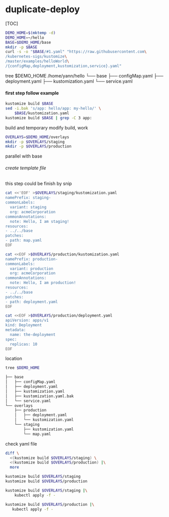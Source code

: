 # duplicate-deploy

[TOC]

~~~bash
DEMO_HOME=$(mktemp -d)
DEMO_HOME=~/hello
BASE=$DEMO_HOME/base
mkdir -p $BASE
curl -s -o "$BASE/#1.yaml" "https://raw.githubusercontent.com\
/kubernetes-sigs/kustomize\
/master/examples/helloWorld\
/{configMap,deployment,kustomization,service}.yaml"
~~~

tree $DEMO_HOME
/home/yann/hello
└── base
    ├── configMap.yaml
    ├── deployment.yaml
    ├── kustomization.yaml
    └── service.yaml

#### first step follow example

~~~bash
kustomize build $BASE
sed -i.bak 's/app: hello/app: my-hello/' \
    $BASE/kustomization.yaml
kustomize build $BASE | grep -C 3 app:    
~~~

build and temporary modify build, work



~~~bash
OVERLAYS=$DEMO_HOME/overlays
mkdir -p $OVERLAYS/staging
mkdir -p $OVERLAYS/production
~~~

parallel with base



###### create template file

this step could be finish by snip

~~~bash
cat <<'EOF' >$OVERLAYS/staging/kustomization.yaml
namePrefix: staging-
commonLabels:
  variant: staging
  org: acmeCorporation
commonAnnotations:
  note: Hello, I am staging!
resources:
- ../../base
patches:
- path: map.yaml
EOF
~~~



~~~bash
cat <<EOF >$OVERLAYS/production/kustomization.yaml
namePrefix: production-
commonLabels:
  variant: production
  org: acmeCorporation
commonAnnotations:
  note: Hello, I am production!
resources:
- ../../base
patches:
- path: deployment.yaml
EOF
~~~



~~~bash
cat <<EOF >$OVERLAYS/production/deployment.yaml
apiVersion: apps/v1
kind: Deployment
metadata:
  name: the-deployment
spec:
  replicas: 10
EOF
~~~

location

~~~bash
tree $DEMO_HOME

├── base
│   ├── configMap.yaml
│   ├── deployment.yaml
│   ├── kustomization.yaml
│   ├── kustomization.yaml.bak
│   └── service.yaml
└── overlays
    ├── production
    │   ├── deployment.yaml
    │   └── kustomization.yaml
    └── staging
        ├── kustomization.yaml
        └── map.yaml

~~~



check yaml file

~~~bash
diff \
  <(kustomize build $OVERLAYS/staging) \
  <(kustomize build $OVERLAYS/production) |\
  more
~~~





~~~bash
kustomize build $OVERLAYS/staging
kustomize build $OVERLAYS/production

kustomize build $OVERLAYS/staging |\
    kubectl apply -f -

kustomize build $OVERLAYS/production |\
   kubectl apply -f -
~~~

